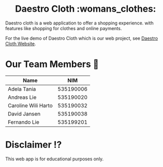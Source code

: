 <h1 align="center">Daestro Cloth :womans_clothes:</h1>

Daestro cloth is a web application to offer a shopping experience. with features like shopping for clothes and online payments.

For the live demo of Daestro Cloth which is our web project, see [Daestro Cloth Website](https://daestro-cloth.herokuapp.com/).

# Our Team Members :busts_in_silhouette:

Name | NIM
-----|-----
Adela Tania | 535190006
Andreas Lie | 535190020
Caroline Wili Harto | 535190032
David Jansen | 535190038
Fernando Lie | 535199201

# Disclaimer :interrobang:
This web app is for educational purposes only.